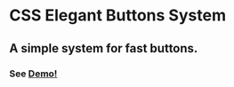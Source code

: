 

<h1>CSS Elegant Buttons System</h1>
<h2>A simple system for fast buttons.</h2>

<h3>See <a href="http://www.ari-shabaev.com/cssbuttonsystem">Demo!</a></h3>
